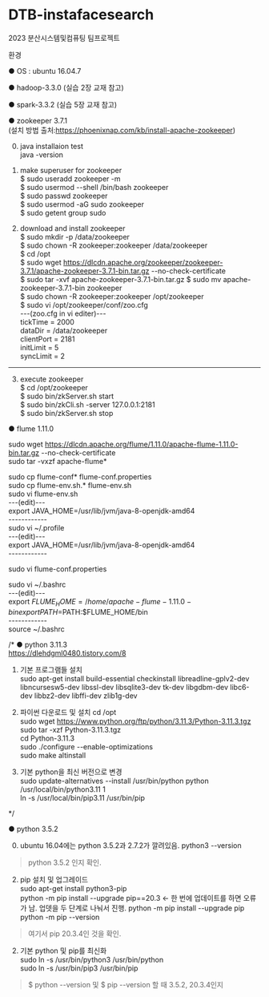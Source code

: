 # DTB-instafacesearch
2023 분산시스템및컴퓨팅 팀프로젝트

환경

● OS : ubuntu 16.04.7

● hadoop-3.3.0
(실습 2장 교재 참고)

● spark-3.3.2
(실습 5장 교재 참고)

● zookeeper 3.7.1  
(설치 방법 출처:https://phoenixnap.com/kb/install-apache-zookeeper)

0. java installaion test  
java -version

1. make superuser for zookeeper  
$ sudo useradd zookeeper -m  
$ sudo usermod --shell /bin/bash zookeeper  
$ sudo passwd zookeeper  
$ sudo usermod -aG sudo zookeeper  
$ sudo getent group sudo  

2. download and install zookeeper  
$ sudo mkdir -p /data/zookeeper  
$ sudo chown -R zookeeper:zookeeper /data/zookeeper  
$ cd /opt  
$ sudo wget https://dlcdn.apache.org/zookeeper/zookeeper-3.7.1/apache-zookeeper-3.7.1-bin.tar.gz --no-check-certificate  
$ sudo tar -xvf apache-zookeeper-3.7.1-bin.tar.gz 
$ sudo mv apache-zookeeper-3.7.1-bin zookeeper  
$ sudo chown -R zookeeper:zookeeper /opt/zookeeper  
$ sudo vi /opt/zookeeper/conf/zoo.cfg  
---(zoo.cfg in vi editer)---  
tickTime = 2000  
dataDir = /data/zookeeper  
clientPort = 2181  
initLimit = 5  
syncLimit = 2  
----------  

3. execute zookeeper  
$ cd /opt/zookeeper  
$ sudo bin/zkServer.sh start  
$ sudo bin/zkCli.sh -server 127.0.0.1:2181  
$ sudo bin/zkServer.sh stop  

● flume 1.11.0  

sudo wget https://dlcdn.apache.org/flume/1.11.0/apache-flume-1.11.0-bin.tar.gz --no-check-certificate  
sudo tar -vxzf apache-flume*  

sudo cp flume-conf* flume-conf.properties  
sudo cp flume-env.sh.* flume-env.sh  
sudo vi flume-env.sh  
	---(edit)---  
	export JAVA_HOME=/usr/lib/jvm/java-8-openjdk-amd64  
	------------  
sudo vi ~/.profile  
	---(edit)---  
	export JAVA_HOME=/usr/lib/jvm/java-8-openjdk-amd64  
	------------  

sudo vi flume-conf.properties  

sudo vi ~/.bashrc  
	---(edit)---  
	export $FLUME_HOME=/home/apache-flume-1.11.0-bin  
	export PATH=$PATH:$FLUME_HOME/bin  
	------------  
source ~/.bashrc  

/*
● python 3.11.3  
https://dlehdgml0480.tistory.com/8  

1. 기본 프로그램들 설치  
sudo apt-get install build-essential checkinstall libreadline-gplv2-dev libncursesw5-dev libssl-dev libsqlite3-dev tk-dev libgdbm-dev libc6-dev libbz2-dev libffi-dev zlib1g-dev  

2.  파이썬 다운로드 및 설치
cd /opt  
sudo wget https://www.python.org/ftp/python/3.11.3/Python-3.11.3.tgz  
sudo tar -xzf Python-3.11.3.tgz  
cd Python-3.11.3  
sudo ./configure --enable-optimizations  
sudo make altinstall  

3. 기본 python을 최신 버전으로 변경  
sudo update-alternatives --install /usr/bin/python python /usr/local/bin/python3.11 1  
ln -s /usr/local/bin/pip3.11 /usr/bin/pip  

*/

● python 3.5.2  

0. ubuntu 16.04에는 python 3.5.2과 2.7.2가 깔려있음.
python3 --version
> python 3.5.2 인지 확인.  

2. pip 설치 및 업그레이드  
sudo apt-get install python3-pip  
python -m pip install --upgrade pip==20.3  <- 한 번에 업데이트를 하면 오류가 남. 업뎃을 두 단계로 나눠서 진행.
python -m pip install --upgrade pip  
python -m pip --version  
> 여기서 pip 20.3.4인 것을 확인.  

2. 기본 python 및 pip를 최신화  
sudo ln -s /usr/bin/python3 /usr/bin/python  
sudo ln -s /usr/bin/pip3 /usr/bin/pip  
> $ python --version 및 $ pip --version 할 때 3.5.2, 20.3.4인지 
